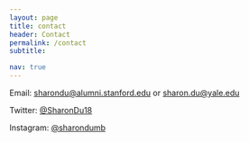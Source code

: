 ```yaml
---
layout: page
title: contact
header: Contact
permalink: /contact
subtitle: 

nav: true
---
```


Email: [sharondu@alumni.stanford.edu](mailto:sharondu@alumni.stanford.edu) or [sharon.du@yale.edu](mailto:sharon.du@yale.edu)

Twitter: [@SharonDu18](https://twitter.com/SharonDu18)

Instagram: [@sharondumb](https://www.instagram.com/sharondumb/)

